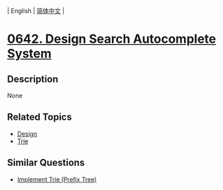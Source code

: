 
| English | [简体中文](README.md) |
# [0642. Design Search Autocomplete System](https://leetcode-cn.com/problems/design-search-autocomplete-system/)
## Description
None
## Related Topics
- [Design](https://leetcode-cn.com/tag/design)
- [Trie](https://leetcode-cn.com/tag/trie)
## Similar Questions
- [Implement Trie (Prefix Tree)](../implement-trie-prefix-tree/README_EN.md)
